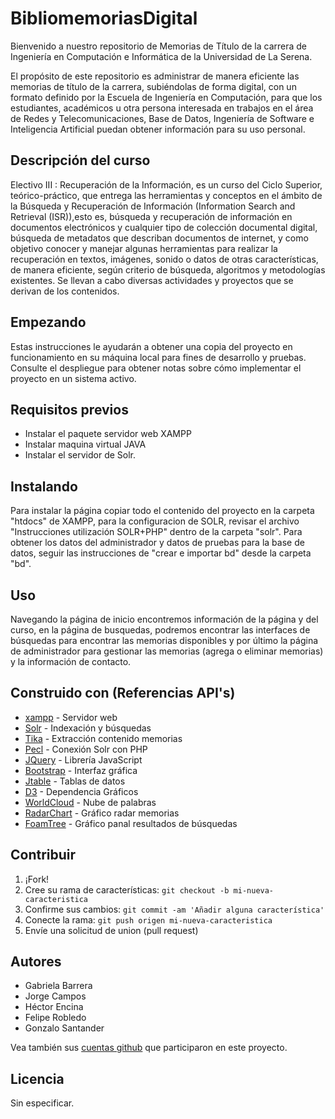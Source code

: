 # BibliomemoriasDigital

Bienvenido a nuestro repositorio de Memorias de Título de la carrera de Ingeniería en Computación e Informática de la Universidad de La Serena.

El propósito de este repositorio es administrar de manera eficiente las memorias de título de la carrera, subiéndolas de forma digital, con un formato definido por la Escuela de Ingeniería en Computación, para que los estudiantes, académicos u otra persona interesada en trabajos en el área de Redes y Telecomunicaciones, Base de Datos, Ingeniería de Software e Inteligencia Artificial puedan obtener información para su uso personal.

## Descripción del curso

Electivo III : Recuperación de la Información, es un curso del Ciclo Superior, teórico-práctico, que entrega las herramientas y conceptos en el ámbito de la Búsqueda y Recuperación de Información (Information Search and Retrieval (ISR)),esto es, búsqueda y recuperación de información en documentos electrónicos y cualquier tipo de colección documental digital, búsqueda de metadatos que describan documentos de internet, y como objetivo conocer y manejar algunas herramientas para realizar la recuperación en textos, imágenes, sonido o datos de otras características, de manera eficiente, según criterio de búsqueda, algoritmos y metodologías existentes. Se llevan a cabo diversas actividades y proyectos que se derivan de los contenidos.

## Empezando

Estas instrucciones le ayudarán a obtener una copia del proyecto en funcionamiento en su máquina local para fines de desarrollo y pruebas. Consulte el despliegue para obtener notas sobre cómo implementar el proyecto en un sistema activo.

## Requisitos previos

- Instalar el paquete servidor web XAMPP
- Instalar maquina virtual JAVA
- Instalar el servidor de Solr.

## Instalando

Para instalar la página copiar todo el contenido del proyecto en la carpeta "htdocs" de XAMPP,
para la configuracion de SOLR, revisar el archivo "Instrucciones utilización SOLR+PHP"
dentro de la carpeta "solr". Para obtener los datos del administrador y datos de pruebas para
la base de datos, seguir las instrucciones de "crear e importar bd" desde la carpeta "bd".

## Uso

Navegando la página de inicio encontremos información de la página y del curso,
en la página de busquedas, podremos encontrar las interfaces de búsquedas para
encontrar las memorias disponibles y por último la página de administrador
para gestionar las memorias (agrega o eliminar memorias) y la información de contacto.


## Construido con (Referencias API's)

* [xampp](https://www.apachefriends.org/es/index.html) - Servidor web
* [Solr](http://lucene.apache.org/solr/) - Indexación y búsquedas
* [Tika](https://tika.apache.org/) - Extracción contenido memorias
* [Pecl](https://pecl.php.net/) - Conexión Solr con PHP
* [JQuery](http://jquery.com/download/) - Librería JavaScript
* [Bootstrap](http://getbootstrap.com/getting-started/) - Interfaz gráfica
* [Jtable](http://www.jtable.org/) - Tablas de datos
* [D3](http://d3js.org/) - Dependencia Gráficos
* [WorldCloud](https://github.com/wvengen/d3-wordcloud) - Nube de palabras
* [RadarChart](https://www.visualcinnamon.com/2015/10/different-look-d3-radar-chart.html) - Gráfico radar memorias
* [FoamTree](https://get.carrotsearch.com/foamtree/demo/api/index.html) - Gráfico panal resultados de búsquedas

## Contribuir

1. ¡Fork!
2. Cree su rama de características: `git checkout -b mi-nueva-caracteristica`
3. Confirme sus cambios: `git commit -am 'Añadir alguna característica'`
4. Conecte la rama: `git push origen mi-nueva-caracteristica`
5. Envíe una solicitud de union (pull request)

## Autores

* Gabriela Barrera 
* Jorge Campos 
* Héctor Encina 
* Felipe Robledo 
* Gonzalo Santander 

Vea también sus [cuentas github](https://github.com/Gonen09/BibliomemoriasDigital/graphs/contributors) que participaron en este proyecto.

## Licencia

Sin especificar.
